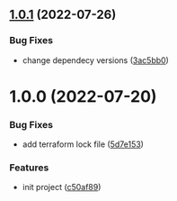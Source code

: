 ## [1.0.1](https://github.com/cktf/terraform-kubernetes-environment/compare/1.0.0...1.0.1) (2022-07-26)


### Bug Fixes

* change dependecy versions ([3ac5bb0](https://github.com/cktf/terraform-kubernetes-environment/commit/3ac5bb0cb721d8d8b8e2384a351840bf1c0d0742))

# 1.0.0 (2022-07-20)


### Bug Fixes

* add terraform lock file ([5d7e153](https://github.com/cktf/terraform-kubernetes-environment/commit/5d7e15322d39f099d30ff9f00a7956aec9fa413a))


### Features

* init project ([c50af89](https://github.com/cktf/terraform-kubernetes-environment/commit/c50af894fa2134e2a6dd770a6dc2fa689e676a4a))
